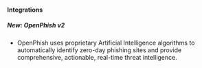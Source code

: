 
#### Integrations
##### New: OpenPhish v2
- OpenPhish uses proprietary Artificial Intelligence algorithms to automatically identify zero-day phishing sites and provide comprehensive, actionable, real-time threat intelligence.
